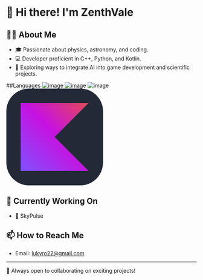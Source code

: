 # 🌟 Hi there! I'm ZenthVale

## 👨‍💻 About Me
- 🎓 Passionate about physics, astronomy, and coding.
- 💻 Developer proficient in C++, Python, and Kotlin.
- 🚀 Exploring ways to integrate AI into game development and scientific projects.

##Languages 
![image](https://github.com/user-attachments/assets/de8e4ec8-7074-4200-86be-cc56e72e1ca4)
![image](https://github.com/user-attachments/assets/de9a64d3-2055-4109-807a-832254e7ce5b)
![image](https://github.com/user-attachments/assets/9e273d98-691f-41b4-9f27-c3fce9a47e14)
<svg width="256" height="256" viewBox="0 0 256 256" fill="none" xmlns="http://www.w3.org/2000/svg">
<rect width="256" height="256" rx="60" fill="#242938"/>
<path d="M218 218H38V38H218L128 128L218 218Z" fill="url(#paint0_linear_7_120)"/>
<defs>
<linearGradient id="paint0_linear_7_120" x1="218" y1="38" x2="38" y2="218" gradientUnits="userSpaceOnUse">
<stop offset="0.00343514" stop-color="#E44857"/>
<stop offset="0.4689" stop-color="#C711E1"/>
<stop offset="1" stop-color="#7F52FF"/>
</linearGradient>
</defs>
</svg>




## 🌱 Currently Working On
- 🌌 SkyPulse

## 📫 How to Reach Me
- Email: lukyro22@gmail.com
  
---
🚀 Always open to collaborating on exciting projects!
